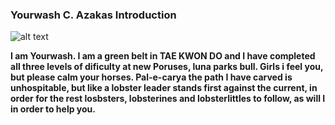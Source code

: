 ### Yourwash C. Azakas Introduction
![alt text](C:\Users\georg\Documents\GitHub\ClassJava2022\img\Geo.jpg)

**I am Yourwash. I am a green belt in TAE KWON DO and I have completed all three levels of dificulty at new Poruses, luna parks bull. Girls i feel you, but please calm your horses. Pal-e-carya the path I have carved is unhospitable, but like a lobster leader stands first against the current, in order for the rest losbsters, lobsterines and lobsterlittles to follow, as will I in order to help you.**